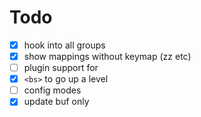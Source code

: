 # Todo

* [x] hook into all groups
* [x] show mappings without keymap (zz etc)
* [ ] plugin support for
* [x] `<bs>` to go up a level
* [ ] config modes
* [x] update buf only
